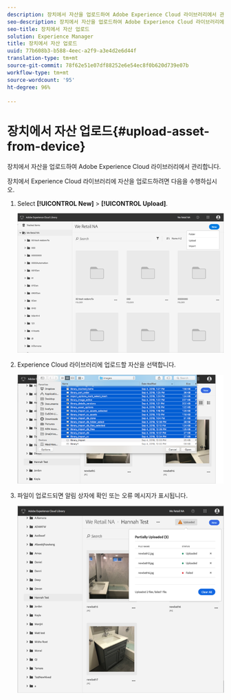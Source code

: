 ```yaml
---
description: 장치에서 자산을 업로드하여 Adobe Experience Cloud 라이브러리에서 관리합니다.
seo-description: 장치에서 자산을 업로드하여 Adobe Experience Cloud 라이브러리에서 관리합니다.
seo-title: 장치에서 자산 업로드
solution: Experience Manager
title: 장치에서 자산 업로드
uuid: 77b608b3-b588-4eec-a2f9-a3e4d2e6d44f
translation-type: tm+mt
source-git-commit: 78f62e51e07df88252e6e54ec8f0b620d739e07b
workflow-type: tm+mt
source-wordcount: '95'
ht-degree: 96%

---
```



# 장치에서 자산 업로드{#upload-asset-from-device}

장치에서 자산을 업로드하여 Adobe Experience Cloud 라이브러리에서 관리합니다.

장치에서 Experience Cloud 라이브러리에 자산을 업로드하려면 다음을 수행하십시오.

1. Select **[!UICONTROL New]** > **[!UICONTROL Upload]**.

   ![](assets/library_new_folder_upload.png)

1. Experience Cloud 라이브러리에 업로드할 자산을 선택합니다.

   ![](assets/library_upload_assets_device.png)

1. 파일이 업로드되면 알림 상자에 확인 또는 오류 메시지가 표시됩니다.

   ![](assets/library_error_confirm_messages.png)

